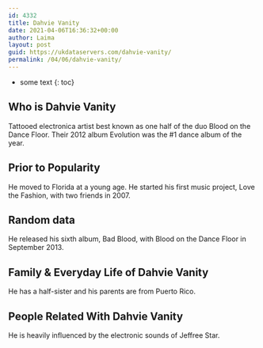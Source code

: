 ```yaml
---
id: 4332
title: Dahvie Vanity
date: 2021-04-06T16:36:32+00:00
author: Laima
layout: post
guid: https://ukdataservers.com/dahvie-vanity/
permalink: /04/06/dahvie-vanity/
---
```


* some text
{: toc}


## Who is Dahvie Vanity
                  
                  
                  
Tattooed electronica artist best known as one half of the duo Blood on the Dance Floor. Their 2012 album Evolution was the #1 dance album of the year. 
                  
              
            
              
            
                
                
                
## Prior to Popularity
                  
                  
                  
He moved to Florida at a young age. He started his first music project, Love the Fashion, with two friends in 2007.
                  
              
            
              
            
                
                
                
## Random data
                  
                  
                  
He released his sixth album, Bad Blood, with Blood on the Dance Floor in September 2013.
                  
              
            
              
            
                
                
                
## Family & Everyday Life of Dahvie Vanity
                  
                  
                  
He has a half-sister and his parents are from Puerto Rico.
                  
              
            
              
            
                
                
                
## People Related With Dahvie Vanity
                  
                  
                  
He is heavily influenced by the electronic sounds of Jeffree Star.
                  
              
            
              
            
                
              
            
              
              
            
            
              
            
          
          
          